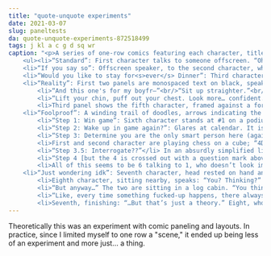 ```yaml
---
title: "quote-unquote experiments"
date: 2021-03-07
slug: paneltests
da: quote-unquote-experiments-872518499
tags: j kl a c g d sq wr
caption: "<p>A series of one-row comics featuring each character, titled “assorted panel experiments (none of which are connected)”</p>
	<ul><li>“Standard”: First character talks to someone offscreen. “Oh, this?” Glances down at fingerless glove. “I thought it was pretty standard…”</li>
	<li>“If you say so”: Offscreen speaker, to the second character, who looks upset: “I <em>promise</em>. Nothing is gonna come between us. Okay?” Noticeable “pause” between panels; in the last, a large hand holds a smaller one. In reply, small: “Okay.”</li>
	<li>“Would you like to stay for<s>ever</s> Dinner”: Third character reaches out, saying lots of things, none of which is legible. Second panel narration: <i>“I didn’t hear a word she said…”</i>; below the text, fourth character looks up, awed.</li>
	<li>“Reality”: First two panels are monospaced text on black, speakers not indicated:<ul>
		<li>“And this one's for my boyfr—”<br/>“Sit up straighter.”<br/>“Huh?”</li>
		<li>“Lift your chin, puff out your chest. Look more… confident.”<br/>“Like this?”<br/>“Perfect.”</li>
		<li>Third panel shows the fifth character, framed against a forest & mountainous background, making a 🤘 to the viewer. Caption reads: “And here’s to my bros back at home. Rock on, dudes.”</li></ul></li>
	<li>“Foolproof”: A winding trail of doodles, arrows indicating the order.<ul>
		<li>“Step 1: Win game”: Sixth character stands at #1 on a podium, showy.</li>
		<li>“Step 2: Wake up in game again?”: Glares at calendar. It is February 2 (as in, a second February).</li>
		<li>“Step 3: Determine you are the only smart person here (again)”: Playing chess, with multiple people at once (fifth character in focus) awfully confident. There’s a rightward arrow here pointing to the fourth step, but it’s crossed out. Instead, to the left, “unless”:</li>
		<li>First and second character are playing chess on a cube; “4D chess.”</li>
		<li>“Step 3.5: Interrogate??”</li> In an absurdly simplified little doodle, 6 has 2 tied to a pole. 6: “Tell all” / 2: “No” / 6: “How f-ing dare you”; meanwhile, 1 enters a doorway, arm raised at 6: “No u”</ul></li>
		<li>“Step 4 [but the 4 is crossed out with a question mark above]: Profit”. How bad she be.</li>
		<li>All of this seems to be 6 talking to 1, who doesn’t look impressed.</li>
	<li>“Just wondering idk”: Seventh character, head rested on hand and gesturing lazily, speaks: “you know… this is like, a crazy person thought, but like… i’ve been thinking”<ul>
		<li>Eighth character, sitting nearby, speaks: “You? Thinking?” Seventh: “IKR”</li>
		<li>“But anyway…” The two are sitting in a log cabin. “You think all this weirdass smog is gettin to us…?</li>
		<li>“Like, every time something fucked-up happens, there always seems to be…” The words dissolve on the panel.</li>
		<li>Seventh, finishing: “…But that’s just a theory.” Eight, who looks visibly disturbed: “I really hope so.”</li></ul></li></ul>"
---
```

Theoretically this was an experiment with comic paneling and layouts. In practice, since I limited myself to one row a "scene," it ended up being less of an experiment and more just... a thing.